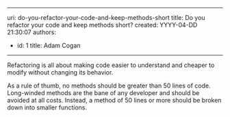 

---
uri: do-you-refactor-your-code-and-keep-methods-short
title: Do you refactor your code and keep methods short?
created: YYYY-04-DD 21:30:07
authors:
  - id: 1
    title: Adam Cogan
---




<span class='intro'> <p>Refactoring is all about making code easier to understand and cheaper to modify without changing its behavior​. <br></p> </span>

<p>As a rule of thumb, no methods should be greater than&#160;50 lines&#160;of code. Long-winded methods are the bane of any developer and should be avoided at all costs. Instead, a method of 50 lines or more should be broken down into smaller functions.<br></p>


